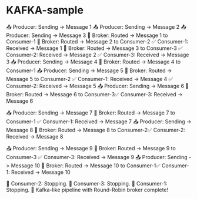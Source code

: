 # KAFKA-sample


📤 Producer: Sending -> Message 1
📤 Producer: Sending -> Message 2
📤 Producer: Sending -> Message 3
🔀 Broker: Routed -> Message 1 to Consumer-1
🔀 Broker: Routed -> Message 2 to Consumer-2
✅ Consumer-1: Received -> Message 1
🔀 Broker: Routed -> Message 3 to Consumer-3
✅ Consumer-2: Received -> Message 2
✅ Consumer-3: Received -> Message 3
📤 Producer: Sending -> Message 4
🔀 Broker: Routed -> Message 4 to Consumer-1
📤 Producer: Sending -> Message 5
🔀 Broker: Routed -> Message 5 to Consumer-2
✅ Consumer-1: Received -> Message 4
✅ Consumer-2: Received -> Message 5
📤 Producer: Sending -> Message 6
🔀 Broker: Routed -> Message 6 to Consumer-3✅ Consumer-3: Received -> Message 6

📤 Producer: Sending -> Message 7
🔀 Broker: Routed -> Message 7 to Consumer-1
✅ Consumer-1: Received -> Message 7
📤 Producer: Sending -> Message 8
🔀 Broker: Routed -> Message 8 to Consumer-2✅ Consumer-2: Received -> Message 8

📤 Producer: Sending -> Message 9
🔀 Broker: Routed -> Message 9 to Consumer-3
✅ Consumer-3: Received -> Message 9
📤 Producer: Sending -> Message 10
🔀 Broker: Routed -> Message 10 to Consumer-1✅ Consumer-1: Received -> Message 10

🔴 Consumer-2: Stopping.
🔴 Consumer-3: Stopping.
🔴 Consumer-1: Stopping.
🚀 Kafka-like pipeline with Round-Robin broker complete!
